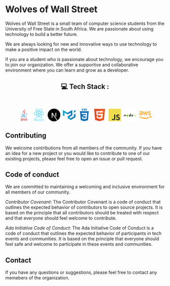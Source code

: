 
# Wolves of Wall Street

Wolves of Wall Street is a small team of computer science students from the University of Free State in South Africa. We are passionate about using technology to build a better future.

We are always looking for new and innovative ways to use technology to make a positive impact on the world.

If you are a student who is passionate about technology, we encourage you to join our organization. We offer a supportive and collaborative environment where you can learn and grow as a developer.

<div align="center">
    <h2>
 💻 Tech Stack :

</h2>
  
  <br/>
  
  
  <img src="https://github.com/devicons/devicon/blob/master/icons/java/java-original-wordmark.svg" title="Java" alt="Java" width="40" height="40"/>&nbsp;
  <img src="https://github.com/devicons/devicon/blob/master/icons/react/react-original-wordmark.svg" title="React" alt="React" width="40" height="40"/>&nbsp;
   <img src="https://github.com/devicons/devicon/blob/master/icons/nextjs/nextjs-original.svg" title="React" alt="React" width="40" height="40"/>&nbsp;
   <img src="https://github.com/devicons/devicon/blob/master/icons/materialui/materialui-original.svg" title="Material UI" alt="Material UI" width="40" height="40"/>&nbsp;
  <img src="https://github.com/devicons/devicon/blob/master/icons/css3/css3-plain-wordmark.svg"  title="CSS3" alt="CSS" width="40" height="40"/>&nbsp;
  <img src="https://github.com/devicons/devicon/blob/master/icons/html5/html5-original.svg" title="HTML5" alt="HTML" width="40" height="40"/>&nbsp;
  <img src="https://github.com/devicons/devicon/blob/master/icons/javascript/javascript-original.svg" title="JavaScript" alt="JavaScript" width="40" height="40"/>&nbsp;
  <img src="https://github.com/devicons/devicon/blob/master/icons/nodejs/nodejs-original-wordmark.svg" title="NodeJS" alt="NodeJS" width="40" height="40"/>&nbsp;
  <img src="https://github.com/devicons/devicon/blob/master/icons/amazonwebservices/amazonwebservices-plain-wordmark.svg" title="AWS" alt="AWS" width="40" height="40"/>&nbsp;

</div>

## Contributing

We welcome contributions from all members of the community. If you have an idea for a new project or you would like to contribute to one of our existing projects, please feel free to open an issue or pull request.

## Code of conduct

We are committed to maintaining a welcoming and inclusive environment for all members of our community. 

*Contributor Covenant*: The Contributor Covenant is a code of conduct that outlines the expected behavior of contributors to open source projects. It is based on the principle that all contributors should be treated with respect and that everyone should feel welcome to contribute.

*Ada Initiative Code of Conduct*: The Ada Initiative Code of Conduct is a code of conduct that outlines the expected behavior of participants in tech events and communities. It is based on the principle that everyone should feel safe and welcome to participate in these events and communities.

## Contact

If you have any questions or suggestions, please feel free to contact any memebers of the organization.
